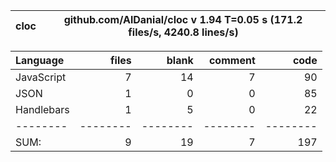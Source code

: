 cloc|github.com/AlDanial/cloc v 1.94  T=0.05 s (171.2 files/s, 4240.8 lines/s)
--- | ---

Language|files|blank|comment|code
:-------|-------:|-------:|-------:|-------:
JavaScript|7|14|7|90
JSON|1|0|0|85
Handlebars|1|5|0|22
--------|--------|--------|--------|--------
SUM:|9|19|7|197
